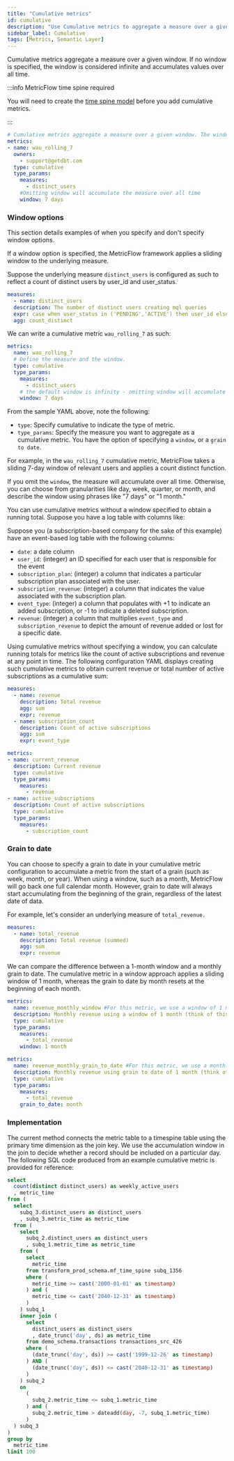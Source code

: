```yaml
---
title: "Cumulative metrics"
id: cumulative
description: "Use Cumulative metrics to aggregate a measure over a given window."
sidebar_label: Cumulative
tags: [Metrics, Semantic Layer]
---
```


Cumulative metrics aggregate a measure over a given window. If no window is specified, the window is considered infinite and accumulates values over all time.

:::info MetricFlow time spine required

You will need to create the [time spine model](/docs/build/metricflow-time-spine) before you add cumulative metrics.

:::

```yaml
# Cumulative metrics aggregate a measure over a given window. The window is considered infinite if no window parameter is passed (accumulate the measure over all time)
metrics:
- name: wau_rolling_7
  owners:
    - support@getdbt.com
  type: cumulative
  type_params:
    measures:
      - distinct_users
    #Omitting window will accumulate the measure over all time
    window: 7 days
```

### Window options

This section details examples of when you specify and don't specify window options.

<Tabs>

<TabItem value="specified" label="Example of window specified">

If a window option is specified, the MetricFlow framework applies a sliding window to the underlying measure. 

Suppose the underlying measure `distinct_users` is configured as such to reflect a count of distinct users by user_id and user_status. 

```yaml
measures:
  - name: distinct_users
  description: The number of distinct users creating mql queries
  expr: case when user_status in ('PENDING','ACTIVE') then user_id else null end
  agg: count_distinct
```

We can write a cumulative metric `wau_rolling_7` as such: 

``` yaml
metrics: 
  name: wau_rolling_7
  # Define the measure and the window.
  type: cumulative
  type_params:
    measures:
      - distinct_users
    # the default window is infinity - omitting window will accumulate the measure over all time
    window: 7 days
```

From the sample YAML above, note the following: 

* `type`: Specify cumulative to indicate the type of metric. 
* `type_params`: Specify the measure you want to aggregate as a cumulative metric. You have the option of specifying a `window`, or a `grain to date`.  

For example, in the `wau_rolling_7` cumulative metric, MetricFlow takes a sliding 7-day window of relevant users and applies a count distinct function.

If you omit the `window`, the measure will accumulate over all time. Otherwise, you can choose from granularities like day, week, quarter, or month, and describe the window using phrases like "7 days" or "1 month."

</TabItem>

<TabItem value="notspecified" label="Example of window not specified">

You can use cumulative metrics without a window specified to obtain a running total. Suppose you have a log table with columns like:

Suppose you (a subscription-based company for the sake of this example) have an event-based log table with the following columns: 

* `date`: a date column 
* `user_id`: (integer) an ID specified for each user that is responsible for the event 
* `subscription_plan`: (integer) a column that indicates a particular subscription plan associated with the user. 
* `subscription_revenue`: (integer) a column that indicates the value associated with the subscription plan.  
* `event_type`: (integer) a column that populates with +1 to indicate an added subscription, or -1 to indicate a deleted subscription. 
* `revenue`: (integer) a column that multiplies `event_type` and `subscription_revenue` to depict the amount of revenue added or lost for a specific date. 

Using cumulative metrics without specifying a window, you can calculate running totals for metrics like the count of active subscriptions and revenue at any point in time. The following configuration YAML displays creating such cumulative metrics to obtain current revenue or total number of active subscriptions as a cumulative sum:

```yaml
measures: 
  - name: revenue 
    description: Total revenue 
    agg: sum 
    expr: revenue 
  - name: subscription_count 
    description: Count of active subscriptions 
    agg: sum 
    expr: event_type

metrics: 
- name: current_revenue
  description: Current revenue 
  type: cumulative 
  type_params: 
    measures: 
      - revenue
- name: active_subscriptions 
  description: Count of active subscriptions 
  type: cumulative 
  type_params: 
    measures: 
      - subscription_count
```

</TabItem>

</Tabs>

### Grain to date 

You can choose to specify a grain to date in your cumulative metric configuration to accumulate a metric from the start of a grain (such as week, month, or year). When using a window, such as a month, MetricFlow will go back one full calendar month. However, grain to date will always start accumulating from the beginning of the grain, regardless of the latest date of data.

For example, let's consider an underlying measure of `total_revenue.`

```yaml
measures: 
  - name: total_revenue 
    description: Total revenue (summed) 
    agg: sum 
    expr: revenue 
```

We can compare the difference between a 1-month window and a monthly grain to date. The cumulative metric in a window approach applies a sliding window of 1 month, whereas the grain to date by month resets at the beginning of each month.

```yaml
metrics: 
  name: revenue_monthly_window #For this metric, we use a window of 1 month 
  description: Monthly revenue using a window of 1 month (think of this as a sliding window of 30 days)
  type: cumulative 
  type_params: 
    measures: 
      - total_revenue 
    window: 1 month 
```

```yaml
metrics: 
  name: revenue_monthly_grain_to_date #For this metric, we use a monthly grain to date 
  description: Monthly revenue using grain to date of 1 month (think of this as a monthly resetting point) 
  type: cumulative 
  type_params: 
    measures: 
      - total_revenue 
    grain_to_date: month 
```

### Implementation

The current method connects the metric table to a timespine table using the primary time dimension as the join key. We use the accumulation window in the join to decide whether a record should be included on a particular day. The following SQL code produced from an example cumulative metric is provided for reference:

``` sql
select
  count(distinct distinct_users) as weekly_active_users
  , metric_time
from (
  select
    subq_3.distinct_users as distinct_users
    , subq_3.metric_time as metric_time
  from (
    select
      subq_2.distinct_users as distinct_users
      , subq_1.metric_time as metric_time
    from (
      select
        metric_time
      from transform_prod_schema.mf_time_spine subq_1356
      where (
        metric_time >= cast('2000-01-01' as timestamp)
      ) and (
        metric_time <= cast('2040-12-31' as timestamp)
      )
    ) subq_1
    inner join (
      select
        distinct_users as distinct_users
        , date_trunc('day', ds) as metric_time
      from demo_schema.transactions transactions_src_426
      where (
        (date_trunc('day', ds)) >= cast('1999-12-26' as timestamp)
      ) AND (
        (date_trunc('day', ds)) <= cast('2040-12-31' as timestamp)
      )
    ) subq_2
    on
      (
        subq_2.metric_time <= subq_1.metric_time
      ) and (
        subq_2.metric_time > dateadd(day, -7, subq_1.metric_time)
      )
  ) subq_3
)
group by
  metric_time
limit 100
```
